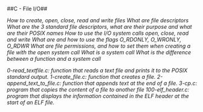 ##C - File I/O##

*How to create, open, close, read and write files*
*What are file descriptors*
*What are the 3 standard file descriptors, what are their purpose and what are their POSIX names*
*How to use the I/O system calls open, close, read and write*
*What are and how to use the flags O_RDONLY, O_WRONLY, O_RDWR*
*What are file permissions, and how to set them when creating a file with the open system call*
*What is a system call*
*What is the difference between a function and a system call*


*0-read_textfile.c: function that reads a text file and prints it to the POSIX standard output.*
*1-create_file.c: function that creates a file.*
*2-append_text_to_file.c: function that appends text at the end of a file.*
*3-cp.c: program that copies the content of a file to another file*
*100-elf_header.c: program that displays the information contained in the ELF header at the start of an ELF file.*